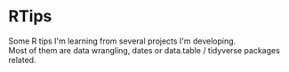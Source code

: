 # RTips
Some R tips I'm learning from several projects I'm developing.  
Most of them are data wrangling, dates or data.table / tidyverse packages related.

